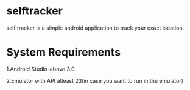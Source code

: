selftracker
===
self tracker is a simple android application to track your exact location.

System Requirements
===
1.Android Studio-above 3.0

2.Emulator with API atleast 23(in case you want to run in the emulator)
